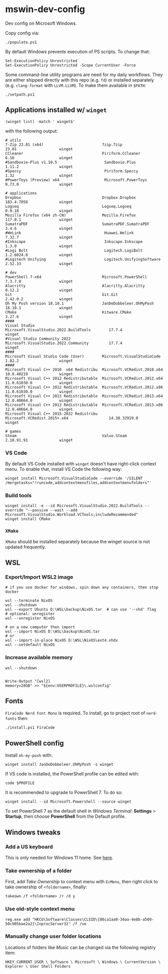 # mswin-dev-config
Dev config on Microsoft Windows.

Copy config via:

```
./populate.ps1
```

By default Windows prevents execution of PS scripts. To change that:

```
Set-ExecutionPolicy Unrestricted
Set-ExecutionPolicy Unrestricted -Scope CurrentUser -Force
```

Some command-line utility programs are need for my daily workflows. They are
either shipped directly with this repo (e.g. `fd`) or installed separately
(e.g. `clang-format` with `LLVM.LLVM`).
To make them available in `$PATH`:

```
./setpath.ps1
```


## Applications installed w/ `winget`

```
(winget list) -match ' winget$'
```

with the following output:

```shell
# utils
7-Zip 23.01 (x64)                          7zip.7zip                                     23.01                   winget
CCleaner                                   Piriform.CCleaner                             6.16                    winget
#Sandboxie-Plus v1.10.5                     Sandboxie.Plus                                1.11.2                  winget
#Speccy                                     Piriform.Speccy                               1.32                    winget
#PowerToys (Preview) x64                    Microsoft.PowerToys                           0.73.0                  winget

# applications
Dropbox                                    Dropbox.Dropbox                               183.4.7058              winget
Logseq                                     Logseq.Logseq                                 0.9.18                  winget
Mozilla Firefox (x64 zh-CN)                Mozilla.Firefox                               117.0.1                 winget
SumatraPDF                                 SumatraPDF.SumatraPDF                         3.4.6                   winget
#WeLink                                     Huawei.Welink                                 7.32.7                  winget
#Inkscape                                   Inkscape.Inkscape                             1.3.0                   winget
#Logi Bolt                                  Logitech.LogiBolt                             1.2.6024.0              winget
#Logitech Unifying                          Logitech.UnifyingSoftware                     2.52.33                 winget

# dev
PowerShell 7-x64                           Microsoft.PowerShell                          7.3.7.0                 winget
Alacritty                                  Alacritty.Alacritty                           0.12.2                  winget
Git                                        Git.Git                                       2.42.0.2                winget
Oh My Posh version 18.10.1                 JanDeDobbeleer.OhMyPosh                       18.10.1                 winget
CMake                                      Kitware.CMake                                 3.27.6                  winget
####
Visual Studio                              Microsoft.VisualStudio.2022.BuildTools        17.7.4                  winget
#Visual Studio Community 2022               Microsoft.VisualStudio.2022.Community         17.7.4                  winget
####
Microsoft Visual Studio Code (User)        Microsoft.VisualStudioCode                    1.82.2                  winget
####
Microsoft Visual C++ 2010  x64 Redistribu  Microsoft.VCRedist.2010.x64                   10.0.40219              winget
Microsoft Visual C++ 2012 Redistributable  Microsoft.VCRedist.2012.x64                   11.0.61030.0            winget
Microsoft Visual C++ 2012 Redistributable  Microsoft.VCRedist.2012.x86                   11.0.61030.0            winget
Microsoft Visual C++ 2013 Redistributable  Microsoft.VCRedist.2013.x64                   12.0.40664.0            winget
Microsoft Visual C++ 2013 Redistributable  Microsoft.VCRedist.2013.x86                   12.0.40664.0            winget
Microsoft Visual C++ 2015-2022 Redistribu  Microsoft.VCRedist.2015+.x64                  14.38.32919.0           winget

# games
Steam                                      Valve.Steam                                   2.10.91.91              winget
```

### VS Code

By default VS Code installed with `winget` doesn't have right-click context menu.
To enable that, install VS Code the following way:

```
winget install Microsoft.VisualStudioCode --override '/SILENT /mergetasks="!runcode,addcontextmenufiles,addcontextmenufolders"'
```


### Build tools

```
winget install -e --id Microsoft.VisualStudio.2022.BuildTools --override "--passive --wait --add Microsoft.VisualStudio.Workload.VCTools;includeRecommended"
winget install CMake
```


### `XMake`

`XMake` should be installed separately because the winget source is not updated frequently.


## WSL

### Export/Import WSL2 image

```shell
# if you use docker for windows, spin down any containers, then stop docker

wsl --terminate NixOS
wsl --shutdown
wsl --export Ubuntu D:\WSL\backup\NixOS.tar  # can use '--vhd' flag
# optional: unregister
wsl --unregister NixOS

# on a new computer then import
wsl --import NixOS D:\WSL\backup\NixOS.tar
# or
wsl --import-in-place NixOS D:\WSL\NixOS\ext4.vhdx
wsl --setdefault NixOS
```

### Increase available memory

```
wsl --shutdown


Write-Output "[wsl2]
memory=28GB" >> "${env:USERPROFILE}\.wslconfig"
```


## Fonts

`FiraCode Nerd Font Mono` is required. To install, go to project root of
`nerd-fonts` then:

```
./install.ps1 FiraCode
```


## PowerShell config

Install `oh-my-posh` with:

```
winget install JanDeDobbeleer.OhMyPosh -s winget
```

If VS code is installed, the PowerShell profile can be edited with:

```
code $PROFILE
```

It is recommended to upgrade to PowerShell 7. To do so:

```
winget install --id Microsoft.Powershell --source winget
```

To set PowerShell 7 as the default shell in _Windows Terminal_:
**Settings** > **Startup**, then choose **PowerShell** from the Default profile.


## Windows tweaks

### Add a US keyboard

This is only needed for Windows 11 home.
See [here](https://www.bilibili.com/read/cv14827165/).


### Take ownership of a folder

First, add _Take Ownership_ to context menu with `EcMenu`, then right click to
take ownership of `<foldername>`, finally:

```
takeown /f <foldername> /r /d y
```


### Use old-style context menu

```
reg.exe add "HKCU\Software\Classes\CLSID\{86ca1aa0-34aa-4e8b-a509-50c905bae2a2}\InprocServer32" /f /ve
```


### Manually change user folder locations

Locations of folders like _Music_ can be changed via the following registry
item:

```
HKEY_CURRENT_USER \ Software \ Microsoft \ Windows \ CurrentVersion \ Explorer \ User Shell Folders
```